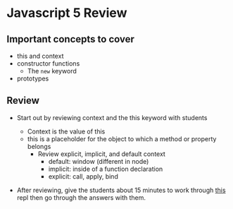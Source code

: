 # Javascript 5 Review

## Important concepts to cover

- this and context
- constructor functions
  - The `new` keyword
- prototypes

## Review

- Start out by reviewing context and the this keyword with students

  - Context is the value of this
  - this is a placeholder for the object to which a method or property belongs
    - Review explicit, implicit, and default context
      - default: window (different in node)
      - implicit: inside of a function declaration
      - explicit: call, apply, bind

- After reviewing, give the students about 15 minutes to work through [this](https://repl.it/@awestenskow/javascript-5-review) repl then go through the answers with them.
